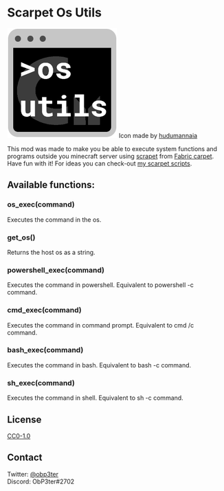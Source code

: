 # Scarpet Os Utils 
![Icon](/src/main/resources/assets/scarpet-os-utils/icon.png) Icon made by [hudumannaia](https://github.com/Hudumannaia)

This mod was made to make you be able to execute system functions and programs outside you minecraft server using [scrapet](https://github.com/gnembon/scarpet) from [Fabric carpet](https://github.com/gnembon/fabric-carpet).  
Have fun with it! For ideas you can check-out [my scarpet scripts](https://github.com/obp3ter/obp3ters-scarpet-scripts).

## Available functions:
### os_exec(command) 
Executes the command in the os.
### get_os()
Returns the host os as a string.
### powershell_exec(command) 
Executes the command in powershell. Equivalent to powershell -c command.
### cmd_exec(command) 
Executes the command in command prompt. Equivalent to cmd /c command.
### bash_exec(command) 
Executes the command in bash. Equivalent to bash -c command.
### sh_exec(command) 
Executes the command in shell. Equivalent to sh -c command.

## License
[CC0-1.0](https://github.com/obp3ter/scarpet-os-utils/blob/master/LICENSE)
## Contact
Twitter: [@obp3ter](https://twitter.com/obp3ter)  
Discord: ObP3ter#2702
